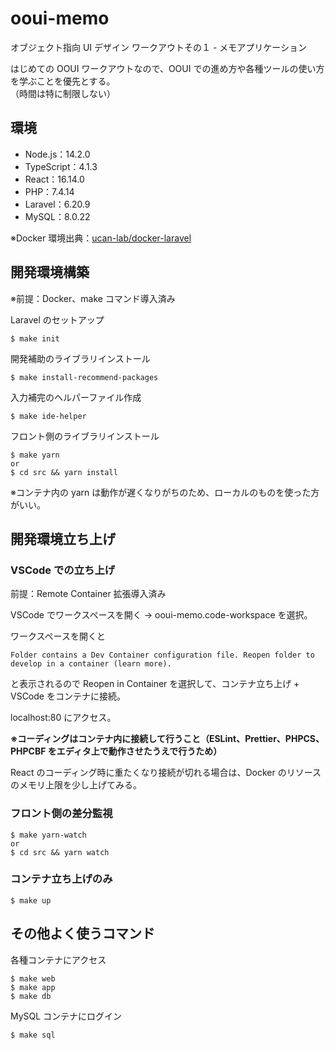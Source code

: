 # ooui-memo
オブジェクト指向 UI デザイン ワークアウトその１ - メモアプリケーション

はじめての OOUI ワークアウトなので、OOUI での進め方や各種ツールの使い方を学ぶことを優先とする。  
（時間は特に制限しない）

## 環境
- Node.js：14.2.0
- TypeScript：4.1.3
- React：16.14.0
- PHP：7.4.14
- Laravel：6.20.9
- MySQL：8.0.22

※Docker 環境出典：[ucan-lab/docker-laravel](https://github.com/ucan-lab/docker-laravel)

## 開発環境構築
※前提：Docker、make コマンド導入済み

Laravel のセットアップ
```
$ make init
```

開発補助のライブラリインストール
```
$ make install-recommend-packages
```

入力補完のヘルパーファイル作成
```
$ make ide-helper
```

フロント側のライブラリインストール
```
$ make yarn
or
$ cd src && yarn install
```
※コンテナ内の yarn は動作が遅くなりがちのため、ローカルのものを使った方がいい。

## 開発環境立ち上げ
### VSCode での立ち上げ
前提：Remote Container 拡張導入済み

VSCode でワークスペースを開く → ooui-memo.code-workspace を選択。

ワークスペースを開くと
```
Folder contains a Dev Container configuration file. Reopen folder to develop in a container (learn more).
```
と表示されるので Reopen in Container を選択して、コンテナ立ち上げ + VSCode をコンテナに接続。

localhost:80 にアクセス。

**※コーディングはコンテナ内に接続して行うこと（ESLint、Prettier、PHPCS、PHPCBF をエディタ上で動作させたうえで行うため）**

React のコーディング時に重たくなり接続が切れる場合は、Docker のリソースのメモリ上限を少し上げてみる。

### フロント側の差分監視
```
$ make yarn-watch
or
$ cd src && yarn watch
```

### コンテナ立ち上げのみ
```
$ make up
```

## その他よく使うコマンド
各種コンテナにアクセス
```
$ make web
$ make app
$ make db
```

MySQL コンテナにログイン
```
$ make sql
```